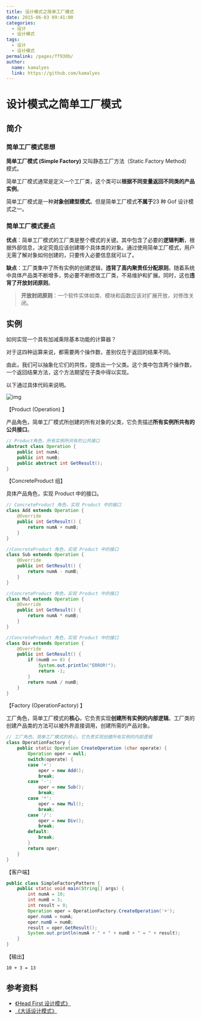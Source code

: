 ```yaml
---
title: 设计模式之简单工厂模式
date: 2015-06-03 09:41:00
categories: 
  - 设计
  - 设计模式
tags: 
  - 设计
  - 设计模式
permalink: /pages/ff930b/
author: 
  name: kamalyes
  link: https://github.com/kamalyes
---
```


# 设计模式之简单工厂模式

## 简介

### 简单工厂模式思想

**简单工厂模式 (Simple Factory)** 又叫静态工厂方法（Static Factory Method）模式。

简单工厂模式通常是定义一个工厂类，这个类可以**根据不同变量返回不同类的产品实例**。

简单工厂模式是一种**对象创建型模式**。但是简单工厂模式**不属于**23 种 Gof 设计模式之一。

### 简单工厂模式要点

**优点**：简单工厂模式的工厂类是整个模式的关键。其中包含了必要的**逻辑判断**，根据外部信息，决定究竟应该创建哪个具体类的对象。通过使用简单工厂模式，用户无需了解对象如何创建的，只要传入必要信息就可以了。

**缺点**：工厂类集中了所有实例的创建逻辑，**违背了高内聚责任分配原则**。随着系统中具体产品类不断增多，势必要不断修改工厂类，不易维护和扩展。同时，这也**违背了开放封闭原则**。

> **开放封闭原则**：一个软件实体如类、模块和函数应该对扩展开放，对修改关闭。

## 实例

如何实现一个具有加减乘除基本功能的计算器？

对于这四种运算来说，都需要两个操作数，差别仅在于返回的结果不同。

由此，我们可以抽象化它们的共性，提炼出一个父类。这个类中包含两个操作数，一个返回结果方法，这个方法期望在子类中得以实现。

以下通过具体代码来说明。

![img](https://cdn.jsdelivr.net/gh/kamalyes/image-bed@master/snap/20200724093427.png)

【Product (Operation) 】

产品角色，简单工厂模式所创建的所有对象的父类，它负责描述**所有实例所共有的公共接口**。

```java
// Product角色，所有实例所共有的公共接口
abstract class Operation {
    public int numA;
    public int numB;
    public abstract int GetResult();
}
```

【ConcreteProduct 组】

具体产品角色，实现 Product 中的接口。

```java
// ConcreteProduct 角色，实现 Product 中的接口
class Add extends Operation {
    @Override
    public int GetResult() {
        return numA + numB;
    }
}

//ConcreteProduct 角色，实现 Product 中的接口
class Sub extends Operation {
    @Override
    public int GetResult() {
        return numA - numB;
    }
}

//ConcreteProduct 角色，实现 Product 中的接口
class Mul extends Operation {
    @Override
    public int GetResult() {
        return numA * numB;
    }
}

//ConcreteProduct 角色，实现 Product 中的接口
class Div extends Operation {
    @Override
    public int GetResult() {
        if (numB == 0) {
            System.out.println("ERROR!");
            return -1;
        }
        return numA / numB;
    }
}
```

【Factory (OperationFactory) 】

工厂角色，简单工厂模式的**核心**，它负责实现**创建所有实例的内部逻辑**。工厂类的创建产品类的方法可以被外界直接调用，创建所需的产品对象。

```java
// 工厂角色，简单工厂模式的核心，它负责实现创建所有实例的内部逻辑
class OperationFactory {
    public static Operation CreateOperation (char operate) {
        Operation oper = null;
        switch(operate) {
        case '+':
            oper = new Add();
            break;
        case '-':
            oper = new Sub();
            break;
        case '*':
            oper = new Mul();
            break;
        case '/':
            oper = new Div();
            break;
        default:
            break;
        }
        return oper;
    }
}
```

【客户端】

```java
public class SimpleFactoryPattern {
    public static void main(String[] args) {
        int numA = 10;
        int numB = 3;
        int result = 0;
        Operation oper = OperationFactory.CreateOperation('+');
        oper.numA = numA;
        oper.numB = numB;
        result = oper.GetResult();
        System.out.println(numA + " + " + numB + " = " + result);
    }
}
```

【输出】

```
10 + 3 = 13
```

## 参考资料

- [《Head First 设计模式》](https://book.douban.com/subject/2243615/)
- [《大话设计模式》](https://book.douban.com/subject/2334288/)
